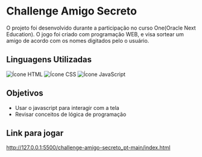 # Challenge Amigo Secreto

O projeto foi desenvolvido durante a participação no curso One(Oracle Next Education). O jogo foi criado com programação WEB, e visa sortear um amigo de acordo com os nomes digitados pelo o usuário. 




## Linguagens Utilizadas

<div>
   <img src="https://img.shields.io/badge/HTML-239120?style=for-the-badge&logo=html5&logoColor=white" alt="Ícone HTML">
   <img src="https://img.shields.io/badge/CSS-239120?&style=for-the-badge&logo=css3&logoColor=white" alt="Ícone CSS">
   <img src="https://img.shields.io/badge/JavaScript-F7DF1E?style=for-the-badge&logo=javascript&logoColor=black" alt="Ícone JavaScript">
</div>


## Objetivos

- Usar o javascript para interagir com a tela
- Revisar conceitos de lógica de programação


## Link para jogar

http://127.0.0.1:5500/challenge-amigo-secreto_pt-main/index.html
